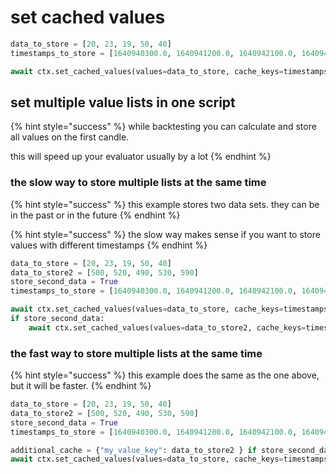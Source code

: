 # set cached values



```python
data_to_store = [20, 23, 19, 50, 40]
timestamps_to_store = [1640940300.0, 1640941200.0, 1640942100.0, 1640943000.0, 1640943900.0]

await ctx.set_cached_values(values=data_to_store, cache_keys=timestamps_to_store, value_key="v")
```

## set multiple value lists in one script

{% hint style="success" %}
while backtesting you can calculate and store all values on the first candle.

this will speed up your evaluator usually by a lot
{% endhint %}

### the slow way to store multiple lists at the same time

{% hint style="success" %}
this example stores two data sets. they can be in the past or in the future
{% endhint %}

{% hint style="success" %}
the slow way makes sense if you want to store values with different timestamps
{% endhint %}

```python
data_to_store = [20, 23, 19, 50, 40]
data_to_store2 = [500, 520, 490, 530, 590]
store_second_data = True
timestamps_to_store = [1640940300.0, 1640941200.0, 1640942100.0, 1640943000.0, 1640943900.0]

await ctx.set_cached_values(values=data_to_store, cache_keys=timestamps_to_store, value_key="v")
if store_second_data:
    await ctx.set_cached_values(values=data_to_store2, cache_keys=timestamps_to_store, value_key="my_value_key")
```

### the fast way to store multiple lists at the same time

{% hint style="success" %}
this example does the same as the one above, but it will be faster.
{% endhint %}

```python
data_to_store = [20, 23, 19, 50, 40]
data_to_store2 = [500, 520, 490, 530, 590]
store_second_data = True
timestamps_to_store = [1640940300.0, 1640941200.0, 1640942100.0, 1640943000.0, 1640943900.0]

additional_cache = {"my_value_key": data_to_store2 } if store_second_data else {}
await ctx.set_cached_values(values=data_to_store, cache_keys=timestamps_to_store, value_key="v", additional_values_by_key=additional_cache)
```
